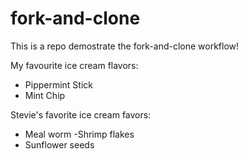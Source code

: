 # fork-and-clone

This is a repo demostrate the fork-and-clone workflow!

My favourite ice cream flavors:

- Pippermint Stick
- Mint Chip

Stevie's favorite ice cream favors:

- Meal worm
-Shrimp flakes
- Sunflower seeds
